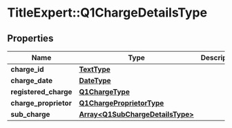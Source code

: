 # TitleExpert::Q1ChargeDetailsType

## Properties
Name | Type | Description | Notes
------------ | ------------- | ------------- | -------------
**charge_id** | [**TextType**](TextType.md) |  | [optional] 
**charge_date** | [**DateType**](DateType.md) |  | [optional] 
**registered_charge** | [**Q1ChargeType**](Q1ChargeType.md) |  | [optional] 
**charge_proprietor** | [**Q1ChargeProprietorType**](Q1ChargeProprietorType.md) |  | [optional] 
**sub_charge** | [**Array&lt;Q1SubChargeDetailsType&gt;**](Q1SubChargeDetailsType.md) |  | [optional] 


